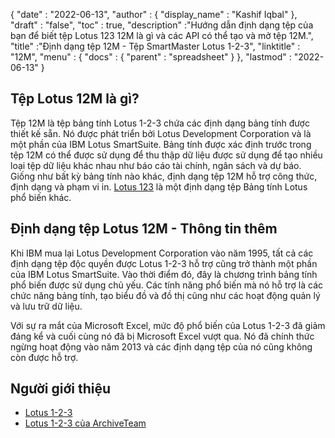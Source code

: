 {
  "date" : "2022-06-13",
  "author" : {
    "display_name" : "Kashif Iqbal"
},
  "draft" : "false",
  "toc" : true,
  "description" :"Hướng dẫn định dạng tệp của bạn để biết tệp Lotus 123 12M là gì và các API có thể tạo và mở tệp 12M.",
  "title" :"Định dạng tệp 12M - Tệp SmartMaster Lotus 1-2-3",
  "linktitle" : "12M",
  "menu" : {
    "docs" : {
      "parent" : "spreadsheet"
}
},
  "lastmod" : "2022-06-13"
}

## Tệp Lotus 12M là gì?

Tệp 12M là tệp bảng tính Lotus 1-2-3 chứa các định dạng bảng tính được thiết kế sẵn. Nó được phát triển bởi Lotus Development Corporation và là một phần của IBM Lotus SmartSuite. Bảng tính được xác định trước trong tệp 12M có thể được sử dụng để thu thập dữ liệu được sử dụng để tạo nhiều loại tệp dữ liệu khác nhau như báo cáo tài chính, ngân sách và dự báo. Giống như bất kỳ bảng tính nào khác, định dạng tệp 12M hỗ trợ công thức, định dạng và phạm vi in. [Lotus 123](/vi/spreadsheet/123/) là một định dạng tệp Bảng tính Lotus phổ biến khác.

## Định dạng tệp Lotus 12M - Thông tin thêm

Khi IBM mua lại Lotus Development Corporation vào năm 1995, tất cả các định dạng tệp độc quyền được Lotus 1-2-3 hỗ trợ cũng trở thành một phần của IBM Lotus SmartSuite. Vào thời điểm đó, đây là chương trình bảng tính phổ biến được sử dụng chủ yếu. Các tính năng phổ biến mà nó hỗ trợ là các chức năng bảng tính, tạo biểu đồ và đồ thị cũng như các hoạt động quản lý và lưu trữ dữ liệu.

Với sự ra mắt của Microsoft Excel, mức độ phổ biến của Lotus 1-2-3 đã giảm đáng kể và cuối cùng nó đã bị Microsoft Excel vượt qua. Nó đã chính thức ngừng hoạt động vào năm 2013 và các định dạng tệp của nó cũng không còn được hỗ trợ.

## Người giới thiệu

* [Lotus 1-2-3](https://en.wikipedia.org/wiki/Lotus_1-2-3)
* [Lotus 1-2-3 của ArchiveTeam](http://justsolve.archiveteam.org/wiki/Lotus_1-2-3)

